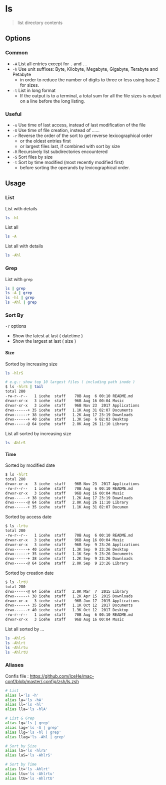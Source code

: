 # ls

> list directory contents

## Options

### Common

- `-A` List all entries except for `.` and `..`
- `-h` Use unit suffixes: Byte, Kilobyte, Megabyte, Gigabyte, Terabyte and Petabyte
    - in order to reduce the number of digits to three or less using base 2 for sizes.
- `-l` List in long format
    - If the output is to a terminal, a total sum for all the file sizes is output on a line before the long listing.

### Useful

- `-u` Use time of last access, instead of last modification of the file
- `-U` Use time of file creation, instead of ……
- `-r` Reverse the order of the sort to get reverse lexicographical order
    - or the oldest entries first
    - or largest files last, if combined with sort by size
- `-R` Recursively list subdirectories encountered
- `-S` Sort files by size
- `-t` Sort by time modified (most recently modified first)
    - before sorting the operands by lexicographical order.

## Usage

### List

List with details

```bash
ls -hl
```

List all

```bash
ls -A
```

List all with details

```bash
ls -Ahl
```

### Grep

List with `grep`

```bash
ls | grep
ls -A | grep
ls -hl | grep
ls -Ahl | grep
```

### Sort By

`-r` options

- Show the latest at last ( datetime )
- Show the largest at last ( size )

#### Size

Sorted by increasing size

```bash
ls -hlrS

# e.g.: show top 10 largest files ( including path inode )
$ ls -hlrS | tail
total 280
-rw-r--r--   1 icehe  staff    70B Aug  6 00:10 README.md
drwxr-xr-x   3 icehe  staff    96B Aug 16 00:04 Music
drwxr-xr-x   3 icehe  staff    96B Nov 23  2017 Applications
drwx------+ 35 icehe  staff   1.1K Aug 31 02:07 Documents
drwx------+ 38 icehe  staff   1.2K Aug 17 23:19 Downloads
drwx------+ 40 icehe  staff   1.3K Sep  6 02:03 Desktop
drwx------@ 64 icehe  staff   2.0K Aug 26 11:10 Library
```

List all sorted by increasing size

```bash
ls -AhlrS
```

#### Time

Sorted by modified date

```bash
$ ls -hlrt
total 280
drwxr-xr-x   3 icehe  staff    96B Nov 23  2017 Applications
-rw-r--r--   1 icehe  staff    70B Aug  6 00:10 README.md
drwxr-xr-x   3 icehe  staff    96B Aug 16 00:04 Music
drwx------+ 38 icehe  staff   1.2K Aug 17 23:19 Downloads
drwx------@ 64 icehe  staff   2.0K Aug 26 11:10 Library
drwx------+ 35 icehe  staff   1.1K Aug 31 02:07 Documen
```

Sorted by access date

```bash
$ ls -lrtu
total 280
-rw-r--r--   1 icehe  staff    70B Aug  6 00:10 README.md
drwxr-xr-x   3 icehe  staff    96B Aug 16 00:04 Music
drwxr-xr-x   3 icehe  staff    96B Sep  9 23:26 Applications
drwx------+ 40 icehe  staff   1.3K Sep  9 23:26 Desktop
drwx------+ 35 icehe  staff   1.1K Sep  9 23:26 Documents
drwx------+ 38 icehe  staff   1.2K Sep  9 23:26 Downloads
drwx------@ 64 icehe  staff   2.0K Sep  9 23:26 Library
```

Sorted by creation date

```bash
$ ls -lrtU
total 280
drwx------@ 64 icehe  staff   2.0K Mar  7  2015 Library
drwx------+ 38 icehe  staff   1.2K Apr 15  2015 Downloads
drwxr-xr-x   3 icehe  staff    96B Jun 17  2015 Applications
drwx------+ 35 icehe  staff   1.1K Oct 12  2017 Documents
drwx------+ 40 icehe  staff   1.3K Oct 12  2017 Desktop
-rw-r--r--   1 icehe  staff    70B Aug  6 00:10 README.md
drwxr-xr-x   3 icehe  staff    96B Aug 16 00:04 Music
```

List all sorted by …

```bash
ls -AhlrS
ls -Ahlrt
ls -Ahlrtu
ls -AhlrtU
```

### Aliases

Confis file : https://github.com/IceHe/mac-conf/blob/master/.config/zsh/ls.zsh

```bash
# List
alias l='ls -h'
alias la='ls -hA'
alias ll='ls -hl'
alias lla='ls -hlA'

# List & Grep
alias lg='ls | grep'
alias lag='ls -A | grep'
alias llg='ls -hl | grep'
alias llag='ls -Ahl | grep'

# Sort by Size
alias lS='ls -hlrS'
alias laS='ls -AhlrS'

# Sort by Time
alias lt='ls -Ahlrt'
alias ltu='ls -Ahlrtu'
alias ltU='ls -AhlrtU'
```
